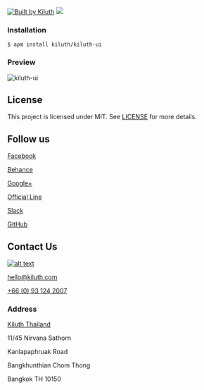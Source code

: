 [![Built by Kiluth](https://kiluth.com/component/static/image/favicon/built-by-kiluth.svg)](https://kiluth.com)
![](https://img.shields.io/badge/license-MIT-blue.svg)

### Installation

```shell
$ apm install kiluth/kiluth-ui
```

### Preview

![kiluth-ui](https://i.imgur.com/6RqyW4s.jpg)

## License

This project is licensed under MIT. See [LICENSE](LICENSE) for more details.

## Follow us

[Facebook](https://www.facebook.com/kiluth)

[Behance](https://www.behance.net/kiluth)

[Google+](https://plus.google.com/+Kiluth)

[Official Line](https://line.kiluth.com/)

[Slack](https://join.slack.com/t/kiluth/signup)

[GitHub](https://github.com/Kiluth)

## Contact Us

[![alt text](https://kiluth.com/component/static/image/favicon/favicon-96x96.png "Kiluth")](https://kiluth.com)

[hello@kiluth.com](mailto:hello@kiluth.com)

[+66 (0) 93 124 2007](tel:+66931242007)

### Address

[Kiluth Thailand](https://www.google.co.th/maps/place/Kiluth/@13.705153,100.452149,17z/data=!3m1!4b1!4m5!3m4!1s0x30e298106909a479:0x9a659152b3e01b05!8m2!3d13.705153!4d100.452149)

11/45 Nirvana Sathorn

Kanlapaphruak Road

Bangkhunthian Chom Thong

Bangkok TH 10150
